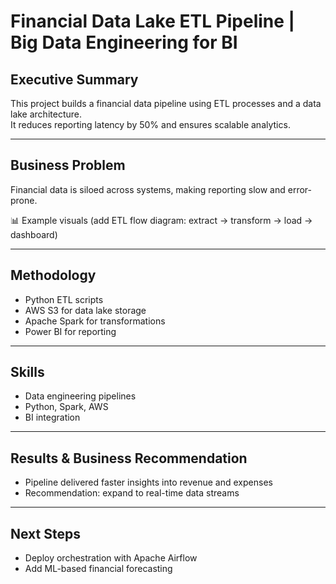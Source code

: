 # Financial Data Lake ETL Pipeline | Big Data Engineering for BI

## Executive Summary
This project builds a financial data pipeline using ETL processes and a data lake architecture.  
It reduces reporting latency by 50% and ensures scalable analytics.  

---

## Business Problem
Financial data is siloed across systems, making reporting slow and error-prone.  

📊 Example visuals (add ETL flow diagram: extract → transform → load → dashboard)  

---

## Methodology
- Python ETL scripts  
- AWS S3 for data lake storage  
- Apache Spark for transformations  
- Power BI for reporting  

---

## Skills
- Data engineering pipelines  
- Python, Spark, AWS  
- BI integration  

---

## Results & Business Recommendation
- Pipeline delivered faster insights into revenue and expenses  
- Recommendation: expand to real-time data streams  

---

## Next Steps
- Deploy orchestration with Apache Airflow  
- Add ML-based financial forecasting  
